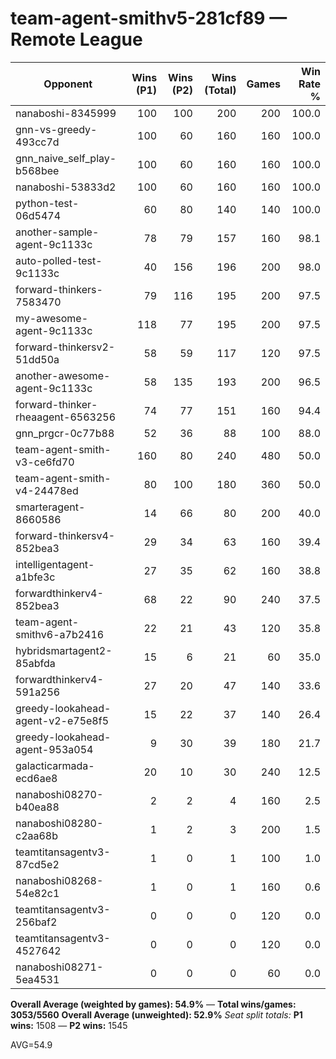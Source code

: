 # team-agent-smithv5-281cf89 — Remote League

| Opponent | Wins (P1) | Wins (P2) | Wins (Total) | Games | Win Rate % |
|---|---:|---:|---:|---:|---:|
| nanaboshi-8345999 | 100 | 100 | 200 | 200 | 100.0 |
| gnn-vs-greedy-493cc7d | 100 | 60 | 160 | 160 | 100.0 |
| gnn_naive_self_play-b568bee | 100 | 60 | 160 | 160 | 100.0 |
| nanaboshi-53833d2 | 100 | 60 | 160 | 160 | 100.0 |
| python-test-06d5474 | 60 | 80 | 140 | 140 | 100.0 |
| another-sample-agent-9c1133c | 78 | 79 | 157 | 160 | 98.1 |
| auto-polled-test-9c1133c | 40 | 156 | 196 | 200 | 98.0 |
| forward-thinkers-7583470 | 79 | 116 | 195 | 200 | 97.5 |
| my-awesome-agent-9c1133c | 118 | 77 | 195 | 200 | 97.5 |
| forward-thinkersv2-51dd50a | 58 | 59 | 117 | 120 | 97.5 |
| another-awesome-agent-9c1133c | 58 | 135 | 193 | 200 | 96.5 |
| forward-thinker-rheaagent-6563256 | 74 | 77 | 151 | 160 | 94.4 |
| gnn_prgcr-0c77b88 | 52 | 36 | 88 | 100 | 88.0 |
| team-agent-smith-v3-ce6fd70 | 160 | 80 | 240 | 480 | 50.0 |
| team-agent-smith-v4-24478ed | 80 | 100 | 180 | 360 | 50.0 |
| smarteragent-8660586 | 14 | 66 | 80 | 200 | 40.0 |
| forward-thinkersv4-852bea3 | 29 | 34 | 63 | 160 | 39.4 |
| intelligentagent-a1bfe3c | 27 | 35 | 62 | 160 | 38.8 |
| forwardthinkerv4-852bea3 | 68 | 22 | 90 | 240 | 37.5 |
| team-agent-smithv6-a7b2416 | 22 | 21 | 43 | 120 | 35.8 |
| hybridsmartagent2-85abfda | 15 | 6 | 21 | 60 | 35.0 |
| forwardthinkerv4-591a256 | 27 | 20 | 47 | 140 | 33.6 |
| greedy-lookahead-agent-v2-e75e8f5 | 15 | 22 | 37 | 140 | 26.4 |
| greedy-lookahead-agent-953a054 | 9 | 30 | 39 | 180 | 21.7 |
| galacticarmada-ecd6ae8 | 20 | 10 | 30 | 240 | 12.5 |
| nanaboshi08270-b40ea88 | 2 | 2 | 4 | 160 | 2.5 |
| nanaboshi08280-c2aa68b | 1 | 2 | 3 | 200 | 1.5 |
| teamtitansagentv3-87cd5e2 | 1 | 0 | 1 | 100 | 1.0 |
| nanaboshi08268-54e82c1 | 1 | 0 | 1 | 160 | 0.6 |
| teamtitansagentv3-256baf2 | 0 | 0 | 0 | 120 | 0.0 |
| teamtitansagentv3-4527642 | 0 | 0 | 0 | 120 | 0.0 |
| nanaboshi08271-5ea4531 | 0 | 0 | 0 | 60 | 0.0 |

**Overall Average (weighted by games): 54.9%**  —  **Total wins/games: 3053/5560**
**Overall Average (unweighted): 52.9%**
_Seat split totals:_ **P1 wins:** 1508 — **P2 wins:** 1545

AVG=54.9
